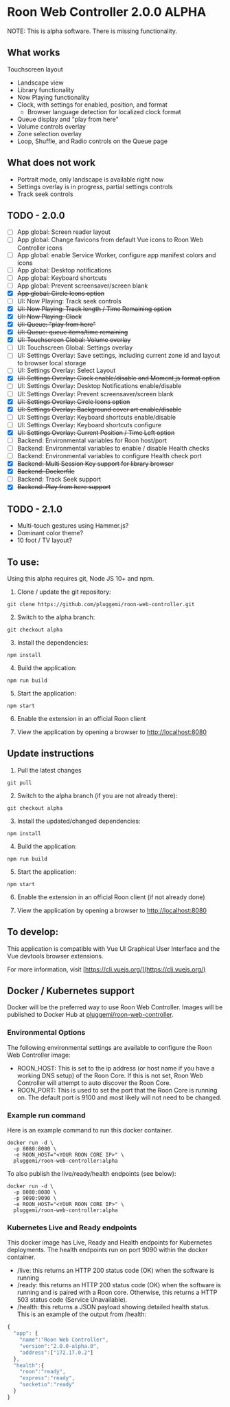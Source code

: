 # Roon Web Controller 2.0.0 ALPHA

NOTE: This is alpha software. There is missing functionality.

## What works

Touchscreen layout

- Landscape view
- Library functionality
- Now Playing functionality
- Clock, with settings for enabled, position, and format
  - Browser language detection for localized clock format
- Queue display and "play from here"
- Volume controls overlay
- Zone selection overlay
- Loop, Shuffle, and Radio controls on the Queue page

## What does not work

- Portrait mode, only landscape is available right now
- Settings overlay is in progress, partial settings controls
- Track seek controls

## TODO - 2.0.0

- [ ] App global: Screen reader layout
- [ ] App global: Change favicons from default Vue icons to Roon Web Controller icons
- [ ] App global: enable Service Worker, configure app manifest colors and icons
- [ ] App global: Desktop notifications
- [ ] App global: Keyboard shortcuts
- [ ] App global: Prevent screensaver/screen blank
- [x] ~~App global: Circle Icons option~~
- [ ] UI: Now Playing: Track seek controls
- [x] ~~UI: Now Playing: Track length / Time Remaining option~~
- [x] ~~UI: Now Playing: Clock~~
- [x] ~~UI: Queue: "play from here"~~
- [x] ~~UI: Queue: queue items/time remaining~~
- [x] ~~UI: Touchscreen Global: Volume overlay~~
- [ ] UI: Touchscreen Global: Settings overlay
- [ ] UI: Settings Overlay: Save settings, including current zone id and layout to browser local storage
- [ ] UI: Settings Overlay: Select Layout
- [x] ~~UI: Settings Overlay: Clock enable/disable and Moment.js format option~~
- [ ] UI: Settings Overlay: Desktop Notifications enable/disable
- [ ] UI: Settings Overlay: Prevent screensaver/screen blank
- [x] ~~UI: Settings Overlay: Circle Icons option~~
- [x] ~~UI: Settings Overlay: Background cover art enable/disable~~
- [ ] UI: Settings Overlay: Keyboard shortcuts enable/disable
- [ ] UI: Settings Overlay: Keyboard shortcuts configure
- [x] ~~UI: Settings Overlay: Current Position / Time Left option~~
- [ ] Backend: Environmental variables for Roon host/port
- [ ] Backend: Environmental variables to enable / disable Health checks
- [ ] Backend: Environmental variables to configure Health check port
- [x] ~~Backend: Multi Session Key support for library browser~~
- [x] ~~Backend: Dockerfile~~
- [ ] Backend: Track Seek support
- [x] ~~Backend: Play from here support~~

## TODO - 2.1.0

- Multi-touch gestures using Hammer.js?
- Dominant color theme?
- 10 foot / TV layout?

## To use:

Using this alpha requires git, Node JS 10+ and npm.

1. Clone / update the git repository:

`git clone https://github.com/pluggemi/roon-web-controller.git`

2. Switch to the alpha branch:

`git checkout alpha`

3. Install the dependencies:

`npm install`

4. Build the application:

`npm run build`

5. Start the application:

`npm start`

6. Enable the extension in an official Roon client

7. View the application by opening a browser to [http://localhost:8080](http://localhost:8080)

## Update instructions

1. Pull the latest changes

`git pull`

2. Switch to the alpha branch (if you are not already there):

`git checkout alpha`

3. Install the updated/changed dependencies:

`npm install`

4. Build the application:

`npm run build`

5. Start the application:

`npm start`

6. Enable the extension in an official Roon client (if not already done)

7. View the application by opening a browser to [http://localhost:8080](http://localhost:8080)

## To develop:

This application is compatible with Vue UI Graphical User Interface and the Vue devtools browser extensions.

For more information, visit [https://cli.vuejs.org/](https://cli.vuejs.org/)

## Docker / Kubernetes support
Docker will be the preferred way to use Roon Web Controller. Images will be published to Docker Hub at [pluggemi/roon-web-controller](https://hub.docker.com/repository/docker/pluggemi/roon-web-controller).

### Environmental Options
The following environmental settings are available to configure the Roon Web Controller image:

- ROON_HOST: This is set to the ip address (or host name if you have a working DNS setup) of the Roon Core.  If this is not set, Roon Web Controller will attempt to auto discover the Roon Core.
- ROON_PORT: This is used to set the port that the Roon Core is running on.  The default port is 9100 and most likely will not need to be changed.

### Example run command
Here is an example command to run this docker container.

```
docker run -d \
  -p 8080:8080 \
  -e ROON_HOST="<YOUR ROON CORE IP>" \
  pluggemi/roon-web-controller:alpha
```

To also publish the live/ready/health endpoints (see below):
```
docker run -d \
  -p 8080:8080 \
  -p 9090:9090 \
  -e ROON_HOST="<YOUR ROON CORE IP>" \
  pluggemi/roon-web-controller:alpha
```

### Kubernetes Live and Ready endpoints
This docker image has Live, Ready and Health endpoints for Kubernetes deployments.  The health endpoints run on port 9090 within the docker container.

- /live: this returns an HTTP 200 status code (OK) when the software is running
- /ready: this returns an HTTP 200 status code (OK) when the software is running and is paired with a Roon core.  Otherwise, this returns a HTTP 503 status code (Service Unavailable).
- /health: this returns a JSON payload showing detailed health status.  This is an example of the output from /health:
```javascript
{
  "app": {
    "name":"Roon Web Controller",
    "version":"2.0.0-alpha.0",
    "address":["172.17.0.2"]
  },
  "health":{
    "roon":"ready",
    "express":"ready",
    "socketio":"ready"
  }
}
```
